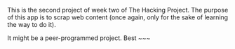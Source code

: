 This is the second project of week two of The Hacking Project.
The purpose of this app is to scrap web content (once again, only for the sake of learning the way to do it).

It might be a peer-programmed project.
Best ~~~
